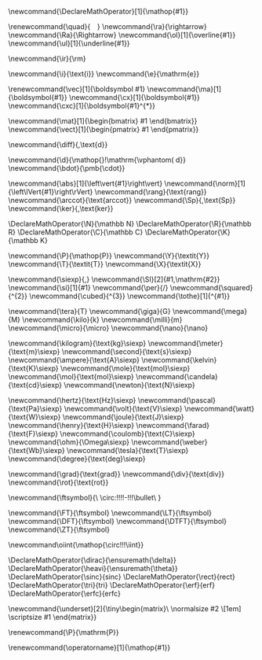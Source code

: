 

\newcommand{\DeclareMathOperator}[1]{\mathop{#1}}

<!-- Basics -->
\renewcommand{\quad}{&emsp;} <!--    -->
\newcommand{\ra}{\rightarrow}
\newcommand{\Ra}{\Rightarrow}
\newcommand{\ol}[1]{\overline{#1}}
\newcommand{\ul}[1]{\underline{#1}}

\newcommand{\ir}{\rm}



\newcommand{\i}{\text{i}}
\newcommand{\e}{\mathrm{e}}


\renewcommand{\vec}[1]{\boldsymbol #1}
\newcommand{\ma}[1]{\boldsymbol{#1}}
\newcommand{\cx}[1]{\boldsymbol{#1}}
\newcommand{\cxc}[1]{\boldsymbol{#1}^{*}}



\newcommand{\mat}[1]{\begin{bmatrix} #1 \end{bmatrix}}
\newcommand{\vect}[1]{\begin{pmatrix} #1 \end{pmatrix}}



<!-- \newcommand{\diff}{\mathop{}\!\mathrm{\vphantom( d}} -->
\newcommand{\diff}{\,\text{d}}


\newcommand{\d}{\mathop{}\!\mathrm{\vphantom( d}}
\newcommand{\bdot}{\pmb{\cdot}}



\newcommand{\abs}[1]{\left\vert{#1}\right\vert}
\newcommand{\norm}[1]{\left\lVert{#1}\right\rVert}
\newcommand{\rang}{\text{rang}}
\newcommand{\arccot}{\text{arccot}}
\newcommand{\Sp}{\,\text{Sp}}
\newcommand{\ker}{\,\text{ker}}


\DeclareMathOperator{\N}{\mathbb N}
\DeclareMathOperator{\R}{\mathbb R}
\DeclareMathOperator{\C}{\mathbb C}
\DeclareMathOperator{\K}{\mathbb K}



\newcommand{\P}{\mathop{P}}
\newcommand{\Y}{\textit{Y}}
\newcommand{\T}{\textit{T}}
\newcommand{\X}{\textit{X}}


<!-- SI Units -->
<!--=============================================================== -->
\newcommand{\siexp}{\,}
\newcommand{\SI}[2]{#1\,\mathrm{#2}}
\newcommand{\si}[1]{#1}
\newcommand{\per}{/}
\newcommand{\squared}{^{2}}
\newcommand{\cubed}{^{3}}
\newcommand{\tothe}[1]{^{#1}}

\newcommand{\tera}{T}
\newcommand{\giga}{G}
\newcommand{\mega}{M}
\newcommand{\kilo}{k}
\newcommand{\milli}{m}
\newcommand{\micro}{\micro}
\newcommand{\nano}{\nano}

\newcommand{\kilogram}{\text{kg}\siexp}
\newcommand{\meter}{\text{m}\siexp}
\newcommand{\second}{\text{s}\siexp}
\newcommand{\ampere}{\text{A}\siexp}
\newcommand{\kelvin}{\text{K}\siexp}
\newcommand{\mole}{\text{mol}\siexp}
\newcommand{\mol}{\text{mol}\siexp}
\newcommand{\candela}{\text{cd}\siexp}
\newcommand{\newton}{\text{N}\siexp}

\newcommand{\hertz}{\text{Hz}\siexp}
\newcommand{\pascal}{\text{Pa}\siexp}
\newcommand{\volt}{\text{V}\siexp}
\newcommand{\watt}{\text{W}\siexp}
\newcommand{\joule}{\text{J}\siexp}
\newcommand{\henry}{\text{H}\siexp}
\newcommand{\farad}{\text{F}\siexp}
\newcommand{\coulomb}{\text{C}\siexp}
\newcommand{\ohm}{\Omega\siexp}
\newcommand{\weber}{\text{Wb}\siexp}
\newcommand{\tesla}{\text{T}\siexp}
\newcommand{\degree}{\text{deg}\siexp}






\newcommand{\grad}{\text{grad}}
\newcommand{\div}{\text{div}}
\newcommand{\rot}{\text{rot}}


\newcommand{\ftsymbol}{\ \circ\:\!\!\!\!-\!\!\!\bullet\ }

\newcommand{\FT}{\ftsymbol}
\newcommand{\LT}{\ftsymbol}
\newcommand{\DFT}{\ftsymbol}
\newcommand{\DTFT}{\ftsymbol}
\newcommand{\ZT}{\ftsymbol}


\newcommand\oiint{\mathop{\circ\!\!\!\iint}}

\DeclareMathOperator{\dirac}{\ensuremath{\delta}}
\DeclareMathOperator{\heavi}{\ensuremath{\theta}}
\DeclareMathOperator{\sinc}{sinc}
\DeclareMathOperator{\rect}{rect}
\DeclareMathOperator{\tri}{tri}
\DeclareMathOperator{\erf}{erf}
\DeclareMathOperator{\erfc}{erfc}



<!-- KaTeX Tweaks -->

\newcommand{\underset}[2]{\tiny\begin{matrix}\\ \normalsize #2 \\[1em] \scriptsize #1 \end{matrix}}

\renewcommand{\P}{\mathrm{P}}
<!-- \renewcommand{\boldsymbol}[1]{\mathbf{#1}} -->
\renewcommand{\operatorname}[1]{\mathop{#1}}

